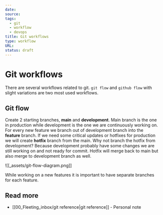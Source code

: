 ```yaml
---
date: 
source: 
tags:
  - git
  - workflow
  - devops
title: Git workflows
type: workflow
URL: 
status: draft
---
```


# Git workflows

There are several workflows related to git. `git flow` and `github flow` with slight variations are two most used workflows.

## Git flow

Create 2 starting branches, **main** and **development**. Main branch is the one in production while development is the one we are continuously working on. For every new feature we branch out of development branch into the **feature** branch. If we need some critical updates or hotfixes for production we will create **hotfix** branch from the main. Why not branch the hotfix from development? Because development probably have some changes we are still working on and not ready for commit. Hotfix will merge back to main but also merge to development branch as well.

![[_assets/git-flow-diagram.png]]

While working on a new features it is important to have separate branches for each feature.

## Read more

- [[00_Fleeting_inbox/git reference|git reference]] - Personal note
